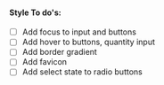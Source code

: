 #### Style To do's:
- [ ] Add focus to input and buttons
- [ ] Add hover to buttons, quantity input
- [ ] Add border gradient
- [ ] Add favicon
- [ ] Add select state to radio buttons
